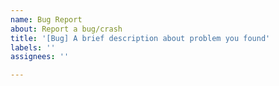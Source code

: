 ```yaml
---
name: Bug Report
about: Report a bug/crash
title: '[Bug] A brief description about problem you found'
labels: ''
assignees: ''

---
```


<!--
**IMPORTANT:** Before continuing, please ensure that Building Gadgets (and any other mods involved) is updated to the latest available version
----------------------------------------------------------------------------
After deleting this template, please provide the following information:
* Forge Version
* Building Gadgets version 
  * **NEVER** put "lastest", new releases might come out as you post the issue
  * Use the version Forge shows you **In-Game**
* *If the issue is a crash*; An external link to the crash report
* **How to reproduce the bug**
* An image about the bug
-->
